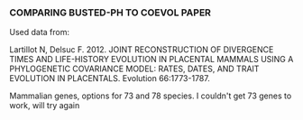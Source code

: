 ### COMPARING BUSTED-PH TO COEVOL PAPER

Used data from:

Lartillot N, Delsuc F. 2012. JOINT RECONSTRUCTION OF DIVERGENCE TIMES AND LIFE-HISTORY EVOLUTION IN PLACENTAL MAMMALS USING A PHYLOGENETIC COVARIANCE MODEL: RATES, DATES, AND TRAIT EVOLUTION IN PLACENTALS. Evolution 66:1773-1787.

Mammalian genes, options for 73 and 78 species. I couldn't get 73 genes to work, will try again 
